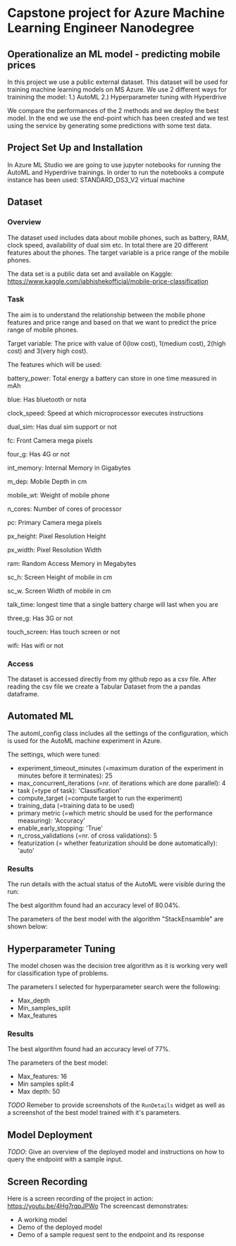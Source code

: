 
# Capstone project for Azure Machine Learning Engineer Nanodegree
## Operationalize an ML model  - predicting mobile prices 


In this project we use a public external dataset.
This dataset will be used for training machine learning models on MS Azure. We use 2 different ways for trainining the model:
1.) AutoML
2.) Hyperparameter tuning with Hyperdrive

We compare the performances of the 2 methods and we deploy the best model.
In the end we use the end-point which has been created and we test using the service by generating some predictions with some test data.


## Project Set Up and Installation

In Azure ML Studio we are going to use jupyter notebooks for running the AutoML and Hyperdrive trainings.
In order to run the notebooks a compute instance has been used: STANDARD_DS3_V2 virtual machine

## Dataset

### Overview

The dataset used includes data about mobile phones, such as battery, RAM, clock speed, availability of dual sim etc.
In total there are 20 different features about the phones.
The target variable is a price range of the mobile phones.

The data set is a public data set and available on Kaggle:
https://www.kaggle.com/iabhishekofficial/mobile-price-classification


### Task
The aim is to understand the relationship between the mobile phone features and price range and based on that we want to predict the price range of mobile phones.

Target variable:
The price with value of 0(low cost), 1(medium cost), 2(high cost) and 3(very high cost).

The features which will be used:

battery_power: Total energy a battery can store in one time measured in mAh

blue: Has bluetooth or nota

clock_speed: Speed at which microprocessor executes instructions

dual_sim: Has dual sim support or not

fc: Front Camera mega pixels

four_g: Has 4G or not

int_memory: Internal Memory in Gigabytes

m_dep: Mobile Depth in cm

mobile_wt: Weight of mobile phone

n_cores: Number of cores of processor

pc: Primary Camera mega pixels

px_height: Pixel Resolution Height

px_width: Pixel Resolution Width

ram: Random Access Memory in Megabytes

sc_h: Screen Height of mobile in cm

sc_w. Screen Width of mobile in cm

talk_time: longest time that a single battery charge will last when you are

three_g: Has 3G or not

touch_screen: Has touch screen or not

wifi: Has wifi or not


### Access

The dataset is accessed directly from my github repo as a csv file.
After reading the csv file we create a Tabular Dataset from the a pandas dataframe.

## Automated ML

The automl_config class includes all the settings of the configuration, which is used for the AutoML machine experiment in Azure.

The settings, which were tuned:
  - experiment_timeout_minutes (=maximum duration of the experiment in minutes before it terminates): 25
  - max_concurrent_iterations (=nr. of iterations which are done parallel): 4
  - task (=type of task): 'Classification'
  - compute_target (=compute target to run the experiment)
  - training_data (=training data to be used)
  - primary metric (=which metric should be used for the performance measuring): 'Accuracy'
  - enable_early_stopping: 'True'
  - n_cross_validations (=nr. of cross validations): 5
  - featurization (= whether featurization should be done automatically): 'auto'

### Results

The run details with the actual status of the AutoML were visible during the run:




The best algorithm found had an accuracy level of 80.04%.

The parameters of the best model with the algorithm "StackEnsamble" are shown below:






## Hyperparameter Tuning

The model chosen was the decision tree algorithm as it is working very well for classification type of problems.

The parameters I selected for hyperparameter search were the following:
- Max_depth
- Min_samples_split
- Max_features

### Results

The best algorithm found had an accuracy level of 77%.

The parameters of the best model:
- Max_features: 16
- Min samples split:4
- Max depth: 50



*TODO* Remeber to provide screenshots of the `RunDetails` widget as well as a screenshot of the best model trained with it's parameters.

## Model Deployment
*TODO*: Give an overview of the deployed model and instructions on how to query the endpoint with a sample input.

## Screen Recording
Here is a screen recording of the project in action: https://youtu.be/4Hg7rqpJPWo
The screencast demonstrates:
- A working model
- Demo of the deployed  model
- Demo of a sample request sent to the endpoint and its response


